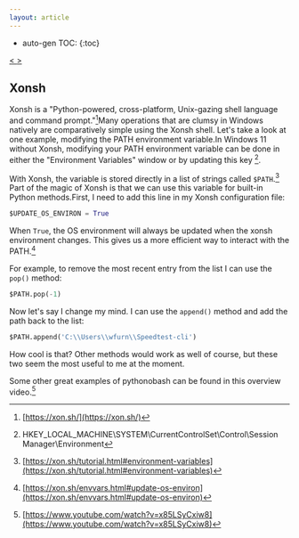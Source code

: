 ```yaml
---
layout: article
---
```

* auto-gen TOC:
{:toc}

<a class="prev" href="/articles/otcd">< </a><a class="next" href="/articles/marg"> > </a>

## Xonsh

    
Xonsh is a "Python-powered, cross-platform, Unix-gazing shell language and command prompt."[^1]Many operations that are clumsy in Windows natively are comparatively simple using the Xonsh shell. Let's take a look at one example, modifying the PATH environment variable.In Windows 11 without Xonsh, modifying your PATH environment variable can be done in either the "Environment Variables" window or by updating this key 
[^2].

With Xonsh, the variable is stored directly in a list of strings called <code>$PATH</code>.[^3] Part of the magic of Xonsh is that we can use this variable for built-in Python methods.First, I need to add this line in my Xonsh configuration file:

```python
$UPDATE_OS_ENVIRON = True
```

When <code>True</code>, the OS environment will always be updated when the xonsh environment changes. This gives us a more efficient way to interact with the PATH.[^4]

For example, to remove the most recent entry from the list I can use the <code>pop()</code> method:

```python
$PATH.pop(-1)
```

Now let's say I change my mind. I can use the <code>append()</code> method and add the path back to the list:
    
```python
$PATH.append('C:\\Users\\wfurn\\Speedtest-cli')
```

How cool is that? Other methods would work as well of course, but these two seem the most useful to me at the moment.

Some other great examples of pythonobash can be found in this overview video.[^5]

  [^1]: [https://xon.sh/](https://xon.sh/)
  [^2]: HKEY_LOCAL_MACHINE\SYSTEM\CurrentControlSet\Control\Session Manager\Environment
  [^3]: [https://xon.sh/tutorial.html#environment-variables](https://xon.sh/tutorial.html#environment-variables)
  [^4]: [https://xon.sh/envvars.html#update-os-environ](https://xon.sh/envvars.html#update-os-environ)
  [^5]: [https://www.youtube.com/watch?v=x85LSyCxiw8](https://www.youtube.com/watch?v=x85LSyCxiw8)

